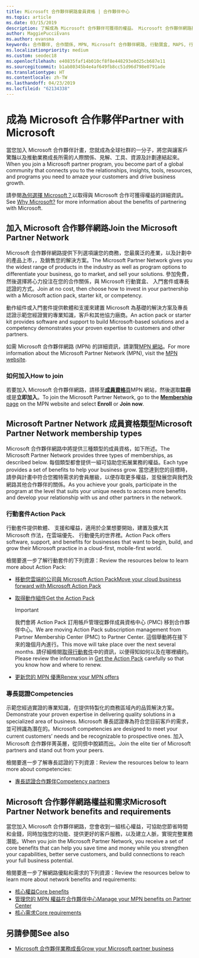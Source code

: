 ```yaml
---
title: Microsoft 合作夥伴網路會員資格 | 合作夥伴中心
ms.topic: article
ms.date: 03/15/2019
description: 了解成為 Microsoft 合作夥伴可獲得的權益。 Microsoft 合作夥伴網路提供下列選項讓您的商務，您最廣泛的產業，以及計劃中的產品上市，，及銷售您的解決方案。
author: MaggiePucciEvans
ms.author: evansma
keywords: 合作夥伴, 合作關係, MPN, Microsoft 合作夥伴網路, 行動寶盒, MAPS, 行動寶盒訂閱, 權益, MPN 權益, 會員資格, 銀級, 金級, 專長認證
ms.localizationpriority: medium
ms.custom: seodec18
ms.openlocfilehash: e40835faf14b010cf8f8e448293e0d25cb687e11
ms.sourcegitcommit: b1ab80345b4e4af649fb8cc51d96d798e0791ade
ms.translationtype: HT
ms.contentlocale: zh-TW
ms.lasthandoff: 04/23/2019
ms.locfileid: "62134338"
---
```

# <a name="partner-with-microsoft"></a><span data-ttu-id="f8a54-105">成為 Microsoft 合作夥伴</span><span class="sxs-lookup"><span data-stu-id="f8a54-105">Partner with Microsoft</span></span>

<span data-ttu-id="f8a54-106">當您加入 Microsoft 合作夥伴計畫，您就成為全球社群的一分子，將您與讓客戶驚豔以及推動業務成長所需的人際關係、見解、工具、資源及計劃連結起來。</span><span class="sxs-lookup"><span data-stu-id="f8a54-106">When you join a Microsoft partner program, you become part of a global community that connects you to the relationships, insights, tools, resources, and programs you need to amaze your customers and drive business growth.</span></span>

<span data-ttu-id="f8a54-107">請參閱[為何選擇 Microsoft？](https://partner.microsoft.com/business-opportunities/why-microsoft)以取得與 Microsoft 合作可獲得權益的詳細資訊。</span><span class="sxs-lookup"><span data-stu-id="f8a54-107">See [Why Microsoft?](https://partner.microsoft.com/business-opportunities/why-microsoft) for more information about the benefits of partnering with Microsoft.</span></span> 

## <a name="join-the-microsoft-partner-network"></a><span data-ttu-id="f8a54-108">加入 Microsoft 合作夥伴網路</span><span class="sxs-lookup"><span data-stu-id="f8a54-108">Join the Microsoft Partner Network</span></span>

<!-- 12/5/18 The content below was copied and pasted directly from the Membership page of the MPN site (https://partner.microsoft.com/en-us/membership)-->

<span data-ttu-id="f8a54-109">Microsoft 合作夥伴網路提供下列選項讓您的商務，您最廣泛的產業，以及計劃中的產品上市，，及銷售您的解決方案。</span><span class="sxs-lookup"><span data-stu-id="f8a54-109">The Microsoft Partner Network gives you the widest range of products in the industry as well as program options to differentiate your business, go to market, and sell your solutions.</span></span> <span data-ttu-id="f8a54-110">參加免費，然後選擇將心力投注在您的合作關係，與 Microsoft 行動寶盒、 入門套件或專長認證的方式。</span><span class="sxs-lookup"><span data-stu-id="f8a54-110">Join at no cost, then choose how to invest in your partnership with a Microsoft action pack, starter kit, or competency.</span></span>

<span data-ttu-id="f8a54-111">動作組件或入門套件提供軟體和支援來建置 Microsoft 為基礎的解決方案及專長認證示範您經證實的專業知識，客戶和其他協力廠商。</span><span class="sxs-lookup"><span data-stu-id="f8a54-111">An action pack or starter kit provides software and support to build Microsoft-based solutions and a competency demonstrates your proven expertise to customers and other partners.</span></span>

<span data-ttu-id="f8a54-112">如需 Microsoft 合作夥伴網路 (MPN) 的詳細資訊，請瀏覽[MPN 網站](https://partner.microsoft.com/commercial)。</span><span class="sxs-lookup"><span data-stu-id="f8a54-112">For more information about the Microsoft Partner Network (MPN), visit the [MPN website](https://partner.microsoft.com/commercial).</span></span>

### <a name="how-to-join"></a><span data-ttu-id="f8a54-113">如何加入</span><span class="sxs-lookup"><span data-stu-id="f8a54-113">How to join</span></span>

<span data-ttu-id="f8a54-114">若要加入 Microsoft 合作夥伴網路，請移至[**成員資格**頁](https://partner.microsoft.com/membership)MPN 網站，然後選取**註冊**或是**立即加入**。</span><span class="sxs-lookup"><span data-stu-id="f8a54-114">To join the Microsoft Partner Network, go to the [**Membership** page](https://partner.microsoft.com/membership) on the MPN website and select **Enroll** or **Join now**.</span></span>

## <a name="microsoft-partner-network-membership-types"></a><span data-ttu-id="f8a54-115">Microsoft Partner Network 成員資格類型</span><span class="sxs-lookup"><span data-stu-id="f8a54-115">Microsoft Partner Network membership types</span></span>

<!-- 12/5/18 The content below was copied and pasted directly from the Membership pages of the MPN site (https://partner.microsoft.com/en-us/membership)-->

<span data-ttu-id="f8a54-116">Microsoft 合作夥伴網路中將提供三種類型的成員資格，如下所述。</span><span class="sxs-lookup"><span data-stu-id="f8a54-116">The Microsoft Partner Network provides three types of memberships, as described below.</span></span> <span data-ttu-id="f8a54-117">每個類型都會提供一組可協助您拓展業務的權益。</span><span class="sxs-lookup"><span data-stu-id="f8a54-117">Each type provides a set of benefits to help your business grow.</span></span> <span data-ttu-id="f8a54-118">當您達到您的目標時，請參與計畫中符合您獨特需求的會員層級，以便存取更多權益，並發展您與我們及網路其他合作夥伴的關係。</span><span class="sxs-lookup"><span data-stu-id="f8a54-118">As you achieve your goals, participate in the program at the level that suits your unique needs to access more benefits and develop your relationship with us and other partners in the network.</span></span>

### <a name="action-pack"></a><span data-ttu-id="f8a54-119">行動套件</span><span class="sxs-lookup"><span data-stu-id="f8a54-119">Action Pack</span></span>

<span data-ttu-id="f8a54-120">行動套件提供軟體、 支援和權益，適用於企業想要開始，建置及擴大其 Microsoft 作法，在雲端優先、 行動優先的世界裡。</span><span class="sxs-lookup"><span data-stu-id="f8a54-120">Action Pack offers software, support, and benefits for businesses that want to begin, build, and grow their Microsoft practice in a cloud-first, mobile-first world.</span></span> 

<span data-ttu-id="f8a54-121">檢閱要進一步了解行動套件的下列資源：</span><span class="sxs-lookup"><span data-stu-id="f8a54-121">Review the resources below to learn more about Action Pack:</span></span>

- [<span data-ttu-id="f8a54-122">移動您雲端的公司與 Microsoft Action Pack</span><span class="sxs-lookup"><span data-stu-id="f8a54-122">Move your cloud business forward with Microsoft Action Pack</span></span>](https://partner.microsoft.com/membership/action-pack)
- [<span data-ttu-id="f8a54-123">取得動作組件</span><span class="sxs-lookup"><span data-stu-id="f8a54-123">Get the Action Pack</span></span>](mpn-get-action-pack.md)
  
    >[!IMPORTANT]
    ><span data-ttu-id="f8a54-124">我們會將 Action Pack 訂用帳戶管理從夥伴成員資格中心 (PMC) 移到合作夥伴中心。</span><span class="sxs-lookup"><span data-stu-id="f8a54-124">We are moving Action Pack subscription management from Partner Membership Center (PMC) to Partner Center.</span></span> <span data-ttu-id="f8a54-125">這個舉動將在接下來的幾個月內進行。</span><span class="sxs-lookup"><span data-stu-id="f8a54-125">This move will take place over the next several months.</span></span> <span data-ttu-id="f8a54-126">請仔細檢閱[取得行動套件](mpn-get-action-pack.md)中的資訊，以便得知如何以及在哪裡續約。</span><span class="sxs-lookup"><span data-stu-id="f8a54-126">Please review the information in [Get the Action Pack](mpn-get-action-pack.md) carefully so that you know how and where to renew.</span></span>  

- [<span data-ttu-id="f8a54-127">更新您的 MPN 優惠</span><span class="sxs-lookup"><span data-stu-id="f8a54-127">Renew your MPN offers</span></span>](renew-mpn-offers.md)

### <a name="competencies"></a><span data-ttu-id="f8a54-128">專長認證</span><span class="sxs-lookup"><span data-stu-id="f8a54-128">Competencies</span></span>

<span data-ttu-id="f8a54-129">示範您經過實證的專業知識，在提供特製化的商務區域內的品質解決方案。</span><span class="sxs-lookup"><span data-stu-id="f8a54-129">Demonstrate your proven expertise in delivering quality solutions in a specialized area of business.</span></span> <span data-ttu-id="f8a54-130">Microsoft 專長認證專為符合您目前客戶的需求，並可辨識為潛在的。</span><span class="sxs-lookup"><span data-stu-id="f8a54-130">Microsoft competencies are designed to meet your current customers’ needs and be recognizable to prospective ones.</span></span> <span data-ttu-id="f8a54-131">加入 Microsoft 合作夥伴菁英層，從同儕中脫穎而出。</span><span class="sxs-lookup"><span data-stu-id="f8a54-131">Join the elite tier of Microsoft partners and stand out from your peers.</span></span>

<span data-ttu-id="f8a54-132">檢閱要進一步了解專長認證的下列資源：</span><span class="sxs-lookup"><span data-stu-id="f8a54-132">Review the resources below to learn more about competencies:</span></span>

- [<span data-ttu-id="f8a54-133">專長認證合作夥伴</span><span class="sxs-lookup"><span data-stu-id="f8a54-133">Competency partners</span></span>](https://partner.microsoft.com/membership/competencies)

## <a name="microsoft-partner-network-benefits-and-requirements"></a><span data-ttu-id="f8a54-134">Microsoft 合作夥伴網路權益和需求</span><span class="sxs-lookup"><span data-stu-id="f8a54-134">Microsoft Partner Network benefits and requirements</span></span>

<span data-ttu-id="f8a54-135">當您加入 Microsoft 合作夥伴網路，您會收到一組核心權益，可協助您節省時間和金錢，同時加強您的功能、提供更好的客戶服務，以及建立人脈，實現完整業務潛能。</span><span class="sxs-lookup"><span data-stu-id="f8a54-135">When you join the Microsoft Partner Network, you receive a set of core benefits that can help you save time and money while you strengthen your capabilities, better serve customers, and build connections to reach your full business potential.</span></span>

<span data-ttu-id="f8a54-136">檢閱要進一步了解網路優點和需求的下列資源：</span><span class="sxs-lookup"><span data-stu-id="f8a54-136">Review the resources below to learn more about network benefits and requirements:</span></span>

- [<span data-ttu-id="f8a54-137">核心權益</span><span class="sxs-lookup"><span data-stu-id="f8a54-137">Core benefits</span></span>](https://partner.microsoft.com/en-us/membership/core-benefits#simple-tab-content-1)
- [<span data-ttu-id="f8a54-138">管理您的 MPN 權益在合作夥伴中心</span><span class="sxs-lookup"><span data-stu-id="f8a54-138">Manage your MPN benefits on Partner Center</span></span>](manage-your-partner-network-benefits.md)
- [<span data-ttu-id="f8a54-139">核心需求</span><span class="sxs-lookup"><span data-stu-id="f8a54-139">Core requirements</span></span>](https://partner.microsoft.com/en-us/membership/core-benefits#simple-tab-content-2)

## <a name="see-also"></a><span data-ttu-id="f8a54-140">另請參閱</span><span class="sxs-lookup"><span data-stu-id="f8a54-140">See also</span></span>
- [<span data-ttu-id="f8a54-141">Microsoft 合作夥伴業務成長</span><span class="sxs-lookup"><span data-stu-id="f8a54-141">Grow your Microsoft partner business</span></span>](grow-your-business.md)
